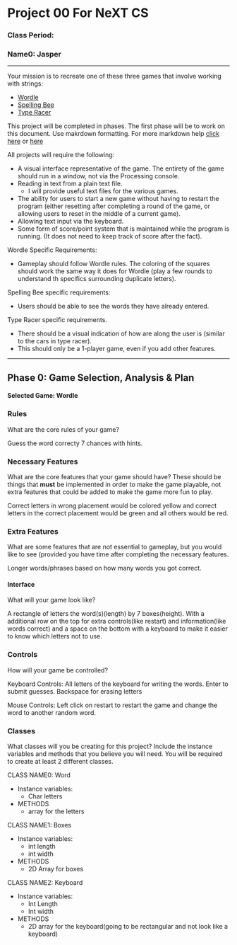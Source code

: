 # Project 00 For NeXT CS
### Class Period:
### Name0: Jasper
---


Your mission is to recreate one of these three games that involve working with strings:
- [Wordle](https://wordplay.com/new)
- [Spelling Bee](https://spellingbeegame.org)
- [Type Racer](https://play.typeracer.com)

This project will be completed in phases. The first phase will be to work on this document. Use makrdown formatting. For more markdown help [click here](https://github.com/adam-p/markdown-here/wiki/Markdown-Cheatsheet) or [here](https://docs.github.com/en/get-started/writing-on-github/getting-started-with-writing-and-formatting-on-github/basic-writing-and-formatting-syntax)

All projects will require the following:
- A visual interface representative of the game. The entirety of the game should run in a window, not via the Processing console.
- Reading in text from a plain text file.
  - I will provide useful text files for the various games.
- The ability for users to start a new game without having to restart the program (either resetting after completing a round of the game, or allowing users to reset in the middle of a current game).
- Allowing text input via the keyboard.
- Some form of score/point system that is maintained while the program is running. (It does not need to keep track of score after the fact).

Wordle Specific Requirements:
- Gameplay should follow Wordle rules. The coloring of the squares should work the same way it does for Wordle (play a few rounds to understand th specifics surrounding duplicate letters).

Spelling Bee specific requirements:
- Users should be able to see the words they have already entered.

Type Racer specific requirements.
- There should be a visual indication of how are along the user is (similar to the cars in type racer).
- This should only be a 1-player game, even if you add other features.


---

## Phase 0: Game Selection, Analysis & Plan

#### Selected Game: Wordle

### Rules
What are the core rules of your game?

Guess the word correcty 7 chances with hints.

### Necessary Features
What are the core features that your game should have? These should be things that __must__ be implemented in order to make the game playable, not extra features that could be added to make the game more fun to play.

Correct letters in wrong placement would be colored yellow and correct letters in the correct placement would be green and all others would be red.

### Extra Features
What are some features that are not essential to gameplay, but you would like to see (provided you have time after completing the necessary features.

Longer words/phrases based on how many words you got correct.

#### Interface
What will your game look like?

A rectangle of letters the word(s)(length) by 7 boxes(height). With a additional row on the top for extra controls(like restart) and information(like words correct) and a space on the bottom with a keyboard to make it easier to know which letters not to use.

### Controls
How will your game be controlled?

Keyboard Controls:
All letters of the keyboard for writing the words.
Enter to submit guesses.
Backspace for erasing letters

Mouse Controls:
Left click on restart to restart the game and change the word to another random word.


### Classes
What classes will you be creating for this project? Include the instance variables and methods that you believe you will need. You will be required to create at least 2 different classes.

CLASS NAME0: Word
- Instance variables:
  - Char letters
- METHODS
  - array for the letters

CLASS NAME1: Boxes
- Instance variables:
  - int length
  - int width
- METHODS
  - 2D Array for boxes

CLASS NAME2: Keyboard
- Instance variables:
  - Int Length
  - Int width
- METHODS
  - 2D array for the keyboard(going to be rectangular and not look like a keyboard)
